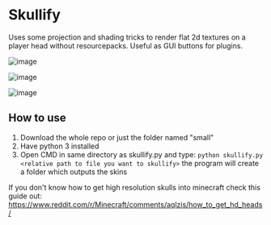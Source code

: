 # Skullify
Uses some projection and shading tricks to render flat 2d textures on a player head without resourcepacks. 
Useful as GUI buttons for plugins.

![image](https://user-images.githubusercontent.com/70565775/117182379-8facb880-add6-11eb-9ec4-c2a6b4e730c1.png)

![image](https://user-images.githubusercontent.com/70565775/117182534-c1258400-add6-11eb-872e-06fb99bb5621.png)

![image](https://user-images.githubusercontent.com/70565775/117184259-d26f9000-add8-11eb-993b-e3f08417ec26.png)


## How to use
1. Download the whole repo or just the folder named "small"
2. Have python 3 installed
3. Open CMD in same directory as skullify.py and type:
```python skullify.py <relative path to file you want to skullify>```
the program will create a folder which outputs the skins

If you don't know how to get high resolution skulls into minecraft check this guide out:
https://www.reddit.com/r/Minecraft/comments/aqlzis/how_to_get_hd_heads/
